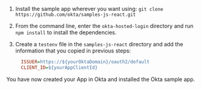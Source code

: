 1. Install the sample app wherever you want using: `git clone https://github.com/okta/samples-js-react.git`

2. From the command line, enter the `okta-hosted-login` directory and run `npm install` to install the dependencies.

3. Create a `testenv` file in the `samples-js-react` directory and add the information that you copied in previous steps:

    ```ini
      ISSUER=https://${yourOktaDomain}/oauth2/default
      CLIENT_ID=${yourAppClientId}
    ```

You have now created your App in Okta and installed the Okta <StackSelector snippet="applang" noSelector inline /> sample app.

